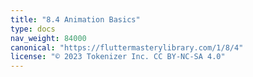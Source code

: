 ```yaml
---
title: "8.4 Animation Basics"
type: docs
nav_weight: 84000
canonical: "https://fluttermasterylibrary.com/1/8/4"
license: "© 2023 Tokenizer Inc. CC BY-NC-SA 4.0"
---
```

